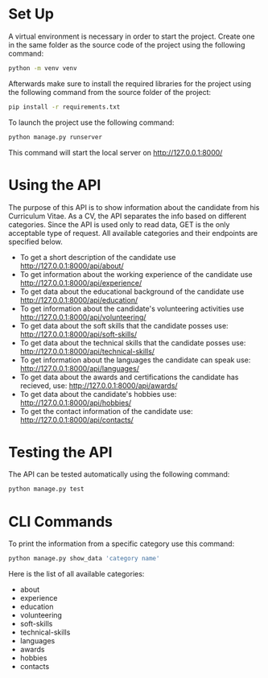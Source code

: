 # Set Up
A virtual environment  is necessary in order to start the project. Create one in the same folder as the source code of the project using the following command:
```sh
python -m venv venv
```
Afterwards make sure to install the required libraries for the project using the following command from the source folder of the project:

```sh
pip install -r requirements.txt
```

To launch the project use the following command:

```sh
python manage.py runserver
```
This command will start the local server on http://127.0.0.1:8000/

# Using the API

The purpose of this API is to show information about the candidate from his Curriculum Vitae. As a CV, the API separates the info based on different categories. Since the API is used only to read data, GET is the only acceptable type of request. All available categories and their endpoints are specified below.

- To get a short description of the candidate use http://127.0.0.1:8000/api/about/
- To get information about the working experience of the candidate use http://127.0.0.1:8000/api/experience/
- To get data about the educational background of the candidate use  http://127.0.0.1:8000/api/education/
- To get information about the candidate's volunteering activities use http://127.0.0.1:8000/api/volunteering/
- To get data about the soft skills that the candidate posses use: http://127.0.0.1:8000/api/soft-skills/
- To get data about the technical skills that the candidate posses use: http://127.0.0.1:8000/api/technical-skills/
- To get information about the languages the candidate can speak use: http://127.0.0.1:8000/api/languages/
- To get data about the awards and certifications the candidate has recieved, use: http://127.0.0.1:8000/api/awards/
- To get data about the candidate's hobbies use: http://127.0.0.1:8000/api/hobbies/
- To get the contact information of the candidate use: http://127.0.0.1:8000/api/contacts/


# Testing the API
The API can be tested automatically using the following command:
```sh
python manage.py test 
```

# CLI Commands
To print the information from a specific category use this command:
```sh
python manage.py show_data 'category name'
```
Here is the list of all available categories:
- about
- experience
- education
- volunteering
- soft-skills
- technical-skills
- languages
- awards
- hobbies
- contacts